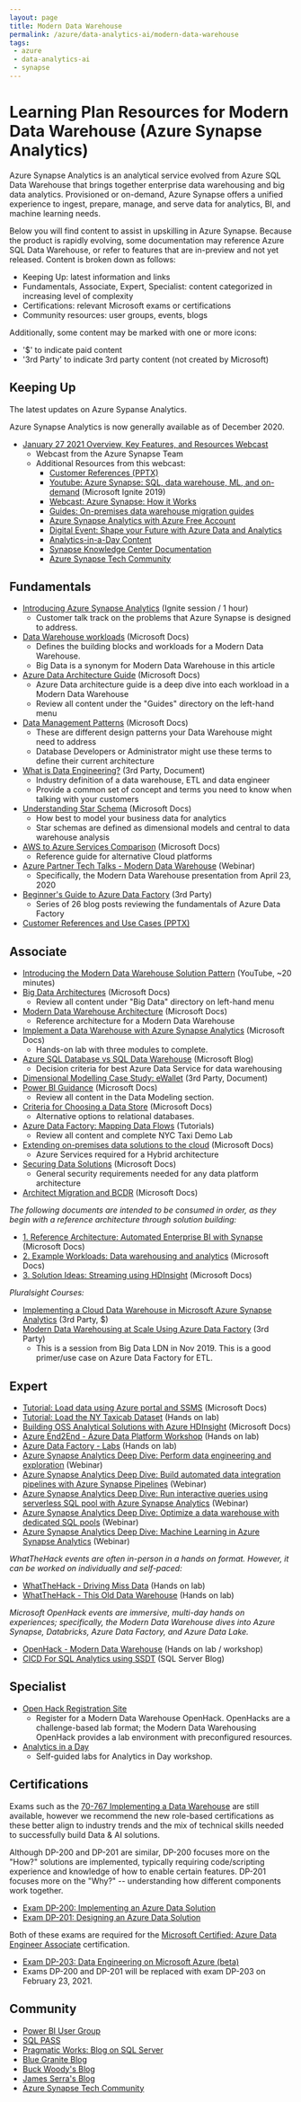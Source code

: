 ```yaml
---
layout: page
title: Modern Data Warehouse
permalink: /azure/data-analytics-ai/modern-data-warehouse
tags: 
 - azure
 - data-analytics-ai
 - synapse
---
```


# Learning Plan Resources for Modern Data Warehouse (Azure Synapse Analytics)

Azure Synapse Analytics is an analytical service evolved from Azure SQL Data Warehouse that brings together enterprise data warehousing and big data analytics. Provisioned or on-demand, Azure Synapse offers a unified experience to ingest, prepare, manage, and serve data for analytics, BI, and machine learning needs.

Below you will find content to assist in upskilling in Azure Synapse. Because the product is rapidly evolving, some documentation may reference Azure SQL Data Warehouse, or refer to features that are in-preview and not yet released. Content is broken down as follows:

* Keeping Up: latest information and links 
* Fundamentals, Associate, Expert, Specialist: content categorized in increasing level of complexity
* Certifications: relevant Microsoft exams or certifications
* Community resources: user groups, events, blogs

Additionally, some content may be marked with one or more icons:

* '$' to indicate paid content
* '3rd Party' to indicate 3rd party content (not created by Microsoft)

## Keeping Up

The latest updates on Azure Sypanse Analytics.

Azure Synapse Analytics is now generally available as of December 2020. 

* [January 27 2021 Overview, Key Features, and Resources Webcast](https://microsoftevent.eventbuilder.com/event/37611)
  * Webcast from the Azure Synapse Team
  * Additional Resources from this webcast:
    * [Customer References (PPTX)](https://www.microsoft.com/azure/partners/resources/azure-synapse-analytics-customer-references)
    * [Youtube: Azure Synapse: SQL, data warehouse, ML, and on-demand](https://www.youtube.com/watch?v=ixJlsYc3Lwc) (Microsoft Ignite 2019)
    * [Webcast: Azure Synapse: How it Works](https://info.microsoft.com/Virtual-Event-Azure-Synapse-Analytics-How-It-Works-On-Demand-Registration.html)
    * [Guides: On-premises data warehouse migration guides](https://partner.microsoft.com/en-us/asset/collection/on-premises-data-warehouse-migration-to-azure-synapse-analtyics#/)
    * [Azure Synapse Analytics with Azure Free Account](https://azure.microsoft.com/en-us/free/synapse-analytics/)
    * [Digital Event: Shape your Future with Azure Data and Analytics](https://azuredataandanalytics2020.eventcore.com)
    * [Analytics-in-a-Day Content](https://partner.microsoft.com/en-us/asset/collection/analytics-in-a-day#/)
    * [Synapse Knowledge Center Documentation](https://docs.microsoft.com/en-us/azure/synapse-analytics/get-started-knowledge-center)
    * [Azure Synapse Tech Community](https://techcommunity.microsoft.com/t5/azure-synapse-analytics/bg-p/AzureSynapseAnalyticsBlog)


## Fundamentals

* [Introducing Azure Synapse Analytics](https://azure.microsoft.com/en-us/resources/videos/ignite-2019-new-introducing-azure-synapse-analytics-the-next-evolution-of-sql-data-warehouse-for-every-data-professional/) (Ignite session / 1 hour)
  * Customer talk track on the problems that Azure Synapse is designed to address.
* [Data Warehouse workloads](https://docs.microsoft.com/en-us/azure/architecture/guide/architecture-styles/big-data) (Microsoft Docs)
  * Defines the building blocks and workloads for a Modern Data Warehouse.
  * Big Data is a synonym for Modern Data Warehouse in this article
* [Azure Data Architecture Guide](https://docs.microsoft.com/en-us/azure/architecture/data-guide/) (Microsoft Docs)
  * Azure Data architecture guide is a deep dive into each workload in a Modern Data Warehouse
  * Review all content under the "Guides" directory on the left-hand menu
* [Data Management Patterns](https://docs.microsoft.com/en-us/azure/architecture/patterns/category/data-management) (Microsoft Docs)
  * These are different design patterns your Data Warehouse might need to address
  * Database Developers or Administrator might use these terms to define their current architecture
* [What is Data Engineering?](https://medium.com/datadriveninvestor/what-is-data-engineering-explaining-the-data-pipeline-data-warehouse-and-data-engineer-role-1a4b182e0d16) (3rd Party, Document)
  * Industry definition of a data warehouse, ETL and data engineer
  * Provide a common set of concept and terms you need to know when talking with your customers
* [Understanding Star Schema](https://docs.microsoft.com/en-us/power-bi/guidance/star-schema) (Microsoft Docs)
  * How best to model your business data for analytics
  * Star schemas are defined as dimensional models and central to data warehouse analysis
* [AWS to Azure Services Comparison](https://docs.microsoft.com/en-us/azure/architecture/aws-professional/services
) (Microsoft Docs)
  * Reference guide for alternative Cloud platforms
* [Azure Partner Tech Talks - Modern Data Warehouse](https://aka.ms/azurepartnerstechtalks) (Webinar)
  * Specifically, the Modern Data Warehouse presentation from April 23, 2020
* [Beginner's Guide to Azure Data Factory](https://www.cathrinewilhelmsen.net/series/beginners-guide-azure-data-factory/) (3rd Party)
  * Series of 26 blog posts reviewing the fundamentals of Azure Data Factory
* [Customer References and Use Cases (PPTX)](https://www.microsoft.com/azure/partners/resources/azure-synapse-analytics-customer-references)

## Associate

* [Introducing the Modern Data Warehouse Solution Pattern](https://youtube.com/watch?v=7MDCWgxPnVY) (YouTube, ~20 minutes)
* [Big Data Architectures](https://docs.microsoft.com/en-us/azure/architecture/data-guide/big-data/) (Microsoft Docs)
  * Review all content under "Big Data" directory on left-hand menu
* [Modern Data Warehouse Architecture](https://docs.microsoft.com/en-us/azure/architecture/solution-ideas/articles/modern-data-warehouse) (Microsoft Docs)
  * Reference architecture for a Modern Data Warehouse
* [Implement a Data Warehouse with Azure Synapse Analytics](https://docs.microsoft.com/en-us/learn/paths/implement-sql-data-warehouse/) (Microsoft Docs)
  * Hands-on lab with three modules to complete.
* [Azure SQL Database vs SQL Data Warehouse](https://www.jamesserra.com/archive/2016/08/azure-sql-database-vs-sql-data-warehouse/) (Microsoft Blog)
  * Decision criteria for best Azure Data Service for data warehousing
* [Dimensional Modelling Case Study: eWallet](https://towardsdatascience.com/data-warehouse-dimensional-modelling-use-case-study-ewallet-d9d16f559181) (3rd Party, Document)
* [Power BI Guidance](https://docs.microsoft.com/en-us/power-bi/guidance/) (Microsoft Docs)
  * Review all content in the Data Modeling section.
* [Criteria for Choosing a Data Store](https://docs.microsoft.com/en-us/azure/architecture/guide/technology-choices/data-store-comparison) (Microsoft Docs)
  * Alternative options to relational databases.
* [Azure Data Factory: Mapping Data Flows](https://github.com/kromerm/adfdataflowdocs/blob/master/patterns/adfdataflowlinks.md) (Tutorials)
  * Review all content and complete NYC Taxi Demo Lab
* [Extending on-premises data solutions to the cloud](https://docs.microsoft.com/en-us/azure/architecture/data-guide/scenarios/hybrid-on-premises-and-cloud) (Microsoft Docs)
  * Azure Services required for a Hybrid architecture
* [Securing Data Solutions](https://docs.microsoft.com/en-us/azure/architecture/data-guide/scenarios/securing-data-solutions) (Microsoft Docs)
  * General security requirements needed for any data platform architecture
* [Architect Migration and BCDR](https://docs.microsoft.com/en-us/learn/paths/architect-migration-bcdr/) (Microsoft Docs)

_The following documents are intended to be consumed in order, as they begin with a reference architecture through solution building:_

* [1. Reference Architecture: Automated Enterprise BI with Synapse](https://docs.microsoft.com/en-us/azure/architecture/reference-architectures/data/enterprise-bi-adf) (Microsoft Docs)
* [2. Example Workloads: Data warehousing and analytics](https://docs.microsoft.com/en-us/azure/architecture/example-scenario/data/data-warehouse) (Microsoft Docs)
* [3. Solution Ideas: Streaming using HDInsight](https://docs.microsoft.com/en-us/azure/architecture/solution-ideas/articles/streaming-using-hdinsight) (Microsoft Docs)

_Pluralsight Courses:_

* [Implementing a Cloud Data Warehouse in Microsoft Azure Synapse Analytics](https://www.pluralsight.com/courses/microsoft-azure-implementing-cloud-data-warehouses) (3rd Party, $)
* [Modern Data Warehousing at Scale Using Azure Data Factory](https://www.pluralsight.com/courses/big-data-ldn-session-25) (3rd Party)
  * This is a session from Big Data LDN in Nov 2019. This is a good primer/use case on Azure Data Factory for ETL.

## Expert

* [Tutorial: Load data using Azure portal and SSMS](https://docs.microsoft.com/en-us/azure/synapse-analytics/sql-data-warehouse/load-data-wideworldimportersdw) (Microsoft Docs)
* [Tutorial: Load the NY Taxicab Dataset](https://docs.microsoft.com/en-us/azure/synapse-analytics/sql-data-warehouse/load-data-from-azure-blob-storage-using-polybase) (Hands on lab)
* [Building OSS Analytical Solutions with Azure HDInsight](https://docs.microsoft.com/en-us/learn/paths/build-oss-analytical-solutions-az-hdinsight/) (Microsoft Docs)
* [Azure End2End - Azure Data Platform Workshop](https://github.com/fabragaMS/ADPE2E) (Hands on lab)
* [Azure Data Factory - Labs](https://github.com/kromerm/ADF_Labs) (Hands on lab)
* [Azure Synapse Analytics Deep Dive: Perform data engineering and exploration](https://note.microsoft.com/US-NOGEP-WBNR-FY21-02Feb-22-AzureSynapseAnalyticsDeepDivePerformdataengineeringandexploration-SRDEM55626-01_Registration.html) (Webinar)
* [Azure Synapse Analytics Deep Dive: Build automated data integration pipelines with Azure Synapse Pipelines](https://note.microsoft.com/US-NOGEP-WBNR-FY21-02Feb-23-AzureSynapseAnalyticsDeepDiveBuildautomateddataintegrationpipelineswithAzureSynapsePipelines-SRDEM55626-02_Registration.html) (Webinar)
* [Azure Synapse Analytics Deep Dive: Run interactive queries using serverless SQL pool with Azure Synapse Analytics](https://note.microsoft.com/US-NOGEP-WBNR-FY21-02Feb-24-AzureSynapseAnalyticsDeepDiveRuninteractivequeriesusingserverlessSQLpoolwithAzureSynapseAnalytics-SRDEM55626_Registration.html) (Webinar)
* [Azure Synapse Analytics Deep Dive: Optimize a data warehouse with dedicated SQL pools](https://note.microsoft.com/US-NOGEP-WBNR-FY21-02Feb-25-AzureSynapseAnalyticsDeepDiveOptimizeadatawarehousewithdedicatedSQLpools-SRDEM55626_Registration.html) (Webinar)
* [Azure Synapse Analytics Deep Dive: Machine Learning in Azure Synapse Analytics](https://note.microsoft.com/US-NOGEP-WBNR-FY21-02Feb-26-AzureSynapseAnalyticsDeepDiveMachineLearninginAzureSynapseAnalytics-SRDEM55626_Registration.html) (Webinar)

_WhatTheHack events are often in-person in a hands on format.  However, it can be worked on individually and self-paced:_

* [WhatTheHack - Driving Miss Data](https://github.com/microsoft/WhatTheHack/tree/master/003-DrivingMissData) (Hands on lab)
* [WhatTheHack - This Old Data Warehouse](https://github.com/microsoft/WhatTheHack/tree/master/019-ThisOldDataWarehouse) (Hands on lab)

_Microsoft OpenHack events are immersive, multi-day hands on experiences; specifically, the Modern Data Warehouse dives into Azure Synapse, Databricks, Azure Data Factory, and Azure Data Lake._

* [OpenHack - Modern Data Warehouse](https://openhack.microsoft.com/) (Hands on lab / workshop)
* [CICD For SQL Analytics using SSDT](https://cloudblogs.microsoft.com/sqlserver/2019/11/07/new-in-azure-synapse-analytics-cicd-for-sql-analytics-using-sql-server-data-tools/) (SQL Server Blog)

## Specialist

* [Open Hack Registration Site](https://openhacks.azurewebsites.net/labs/player/openhack_-_modern_data_warehousing_2bd410cacc6b_3_0)
  * Register for a Modern Data Warehouse OpenHack. OpenHacks are a challenge-based lab format; the Modern Data Warehousing OpenHack provides a lab environment with preconfigured resources.
* [Analytics in a Day](https://github.com/abrahams1/azsynapselabsny)
  * Self-guided labs for Analytics in Day workshop.

## Certifications

Exams such as the [70-767 Implementing a Data Warehouse](https://www.microsoft.com/en-us/learning/exam-70-767.aspx) are still available, however we recommend the new role-based certifications as these better align to industry trends and the mix of technical skills needed to successfully build Data & AI solutions.

Although DP-200 and DP-201 are similar, DP-200 focuses more on the "How?" solutions are implemented, typically requiring code/scripting experience and knowledge of how to enable certain features.  DP-201 focuses more on the "Why?" -- understanding how different components work together.

* [Exam DP-200: Implementing an Azure Data Solution](https://docs.microsoft.com/en-us/learn/certifications/exams/dp-200)
* [Exam DP-201: Designing an Azure Data Solution](https://docs.microsoft.com/en-us/learn/certifications/exams/dp-201)

Both of these exams are required for the [Microsoft Certified: Azure Data Engineer Associate](https://docs.microsoft.com/en-us/learn/certifications/azure-data-engineer?wt.mc_id=learningredirect_certs-web-wwl) certification.

* [Exam DP-203: Data Engineering on Microsoft Azure (beta)](https://docs.microsoft.com/en-us/learn/certifications/exams/dp-203)
 * Exams DP-200 and DP-201 will be replaced with exam DP-203 on February 23, 2021.

## Community

* [Power BI User Group](https://www.pbiusergroup.com/home)
* [SQL PASS](https://www.pass.org/)
* [Pragmatic Works: Blog on SQL Server](https://blog.pragmaticworks.com)
* [Blue Granite Blog](https://www.blue-granite.com/blog)
* [Buck Woody's Blog](https://buckwoody.wordpress.com/)
* [James Serra's Blog](https://www.jamesserra.com/)
* [Azure Synapse Tech Community](https://techcommunity.microsoft.com/t5/azure-synapse-analytics/bg-p/AzureSynapseAnalyticsBlog)
